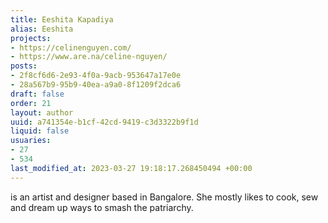 ```yaml
---
title: Eeshita Kapadiya
alias: Eeshita
projects:
- https://celinenguyen.com/
- https://www.are.na/celine-nguyen/
posts:
- 2f8cf6d6-2e93-4f0a-9acb-953647a17e0e
- 28a567b9-95b9-40ea-a9a0-8f1209f2dca6
draft: false
order: 21
layout: author
uuid: a741354e-b1cf-42cd-9419-c3d3322b9f1d
liquid: false
usuaries:
- 27
- 534
last_modified_at: 2023-03-27 19:18:17.268450494 +00:00
---
```


<p>is an artist and designer based in Bangalore. She mostly likes to cook, sew and dream up ways to smash the patriarchy.</p>
